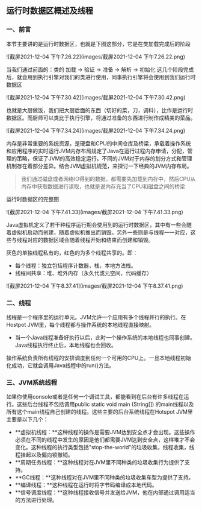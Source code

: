 ##           				运行时数据区概述及线程

### 一、前言

本节主要讲的是运行时数据区，也就是下图这部分，它是在类加载完成后的阶段

![截屏2021-12-04 下午7.26.22](images/截屏2021-12-04 下午7.26.22.png)

当我们通过前面的：类的  加载 -> 验证 -> 准备 -> 解析 -> 初始化  这几个阶段完成后，就会用到执行引擎对我们的类进行使用，同事执行引擎将会使用到我们运行时数据区

![截屏2021-12-04 下午7.30.42](images/截屏2021-12-04 下午7.30.42.png)

也就是大厨做饭，我们把大厨后面的东西（切好的菜，刀，调料），比作是运行时数据区。而厨师可以类比于执行引擎，将通过准备的东西进行制作成精美的菜品。

![截屏2021-12-04 下午7.34.24](images/截屏2021-12-04 下午7.34.24.png)

内存是非常重要的系统资源，是硬盘和CPU的中间仓库及桥梁，承载着操作系统和应用程序的实时运行JVM内存布局规定了Java在运行过程内存申请，分配，管理的策略，保证了JVM的高效稳定运行。不同的JVM对于内存的划分方式和管理机制存在着部分差异。结合JVM虚拟机规范，来探讨一下经典的JVM内存布局。

> 我们通过磁盘或者网络IO得到的数据，都需要先加载到内存中，然后CPU从内存中获取数据进行读取，也就是说内存充当了CPU和磁盘之间的桥梁

运行时数据区的完整图

![截屏2021-12-04 下午7.41.33](images/截屏2021-12-04 下午7.41.33.png)

Java虚拟机定义了若干种程序运行期会使用到的运行时数据区，其中有一些会随着虚拟机启动而创建，随着虚拟机推出而销毁。另外一些则是与线程一一对应，这些与线程对应的数据区域会随着线程开始和结束而创建和销毁。

灰色的单独线程私有的，红色的为多个线程共享的。即：

- 每个线程：独立包括程序计数器，栈，本地方法栈。
- 线程间共享：堆、堆外内存（永久代或元空间，代码缓存）

![截屏2021-12-04 下午8.37.41](images/截屏2021-12-04 下午8.37.41.png)

### 二、线程

线程是一个程序里的运行单元。JVM允许一个应用有多个线程并行的执行。在Hostpot JVM里，每个线程都与操作系统的本地线程直接映射。

- 当一个Java线程准备好执行以后，此时一个操作系统的本地线程也同事创建。Java线程执行终止后，本地线程也会回收。

操作系统负责所有线程的安排调度到任何一个可用的CPU上。一旦本地线程初始化成功，它就会调用Java线程中的run()方法。

### 三、JVM系统线程

如果你使用console或者是任何一个调试工具，都能看到在后台有许多线程在运行。这些后台线程不包括调用public static void main (String[]) 的main线程以及所有这个main线程自己创建的线程。这些主要的后台系统线程在Hotspot JVM里主要是以下几个：

- **虚拟机线程：**这种线程的操作是需要JVM达到安全点才会出现。这些操作必须在不同的线程中发生的原因是他们都需要JVM达到安全点，这样堆才不会变化。这种线程的执行类型包括"stop-the-world"的垃圾收集，线程收集，线程挂起以及偏向锁撤销。
- **周期任务线程：**这种线程对在JVM里不同种类的垃圾收集行为提供了支持。
- **GC线程：**这种线程对在JVM里不同种类的垃圾收集车型为提供了支持。
- **编译线程：**这种线程在运行时将字节码编译成本地代码。
- **信号调度线程：**这种线程接收信号并发送给JVM，他在内部通过调用适当的方法进行处理。



























































